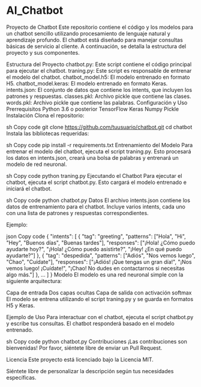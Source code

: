 # AI_Chatbot

Proyecto de Chatbot
Este repositorio contiene el código y los modelos para un chatbot sencillo utilizando procesamiento de lenguaje natural y aprendizaje profundo. El chatbot está diseñado para manejar consultas básicas de servicio al cliente. A continuación, se detalla la estructura del proyecto y sus componentes.

Estructura del Proyecto
chatbot.py: Este script contiene el código principal para ejecutar el chatbot.
traning.py: Este script es responsable de entrenar el modelo del chatbot.
chatbot_model.h5: El modelo entrenado en formato H5.
chatbot_model.keras: El modelo entrenado en formato Keras.
intents.json: El conjunto de datos que contiene los intents, que incluyen los patrones y respuestas.
classes.pkl: Archivo pickle que contiene las clases.
words.pkl: Archivo pickle que contiene las palabras.
Configuración y Uso
Prerrequisitos
Python 3.6 o posterior
TensorFlow
Keras
Numpy
Pickle
Instalación
Clona el repositorio:

sh
Copy code
git clone https://github.com/tuusuario/chatbot.git
cd chatbot
Instala las bibliotecas requeridas:

sh
Copy code
pip install -r requirements.txt
Entrenamiento del Modelo
Para entrenar el modelo del chatbot, ejecuta el script traning.py. Esto procesará los datos en intents.json, creará una bolsa de palabras y entrenará un modelo de red neuronal.

sh
Copy code
python traning.py
Ejecutando el Chatbot
Para ejecutar el chatbot, ejecuta el script chatbot.py. Esto cargará el modelo entrenado e iniciará el chatbot.

sh
Copy code
python chatbot.py
Datos
El archivo intents.json contiene los datos de entrenamiento para el chatbot. Incluye varios intents, cada uno con una lista de patrones y respuestas correspondientes.

Ejemplo:

json
Copy code
{
  "intents": [
    {
      "tag": "greeting",
      "patterns": ["Hola", "Hi", "Hey", "Buenos días", "Buenas tardes"],
      "responses": ["¡Hola! ¿Cómo puedo ayudarte hoy?", "¡Hola! ¿Cómo puedo asistirte?", "¡Hey! ¿En qué puedo ayudarte?"]
    },
    {
      "tag": "despedida",
      "patterns": ["Adiós", "Nos vemos luego", "Chao", "Cuídate"],
      "responses": ["¡Adiós! ¡Que tengas un gran día!", "¡Nos vemos luego! ¡Cuídate!", "¡Chao! No dudes en contactarnos si necesitas algo más."]
    },
    ...
  ]
}
Modelo
El modelo es una red neuronal simple con la siguiente arquitectura:

Capa de entrada
Dos capas ocultas
Capa de salida con activación softmax
El modelo se entrena utilizando el script traning.py y se guarda en formatos H5 y Keras.

Ejemplo de Uso
Para interactuar con el chatbot, ejecuta el script chatbot.py y escribe tus consultas. El chatbot responderá basado en el modelo entrenado.

sh
Copy code
python chatbot.py
Contribuciones
¡Las contribuciones son bienvenidas! Por favor, siéntete libre de enviar un Pull Request.

Licencia
Este proyecto está licenciado bajo la Licencia MIT.

Siéntete libre de personalizar la descripción según tus necesidades específicas.
